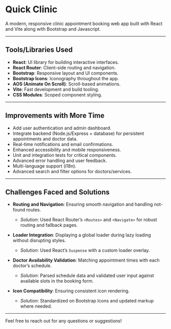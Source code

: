 
# Quick Clinic

A modern, responsive clinic appointment booking web app built with React and Vite along with Bootstrap and Javascript.

---

## Tools/Libraries Used

- **React**: UI library for building interactive interfaces.
- **React Router**: Client-side routing and navigation.
- **Bootstrap**: Responsive layout and UI components.
- **Bootstrap Icons**: Iconography throughout the app.
- **AOS (Animate On Scroll)**: Scroll-based animations.
- **Vite**: Fast development and build tooling.
- **CSS Modules**: Scoped component styling.

---

## Improvements with More Time

- Add user authentication and admin dashboard.
- Integrate backend (Node.js/Express + database) for persistent appointments and doctor data.
- Real-time notifications and email confirmations.
- Enhanced accessibility and mobile responsiveness.
- Unit and integration tests for critical components.
- Advanced error handling and user feedback.
- Multi-language support (i18n).
- Advanced search and filter options for doctors/services.

---

## Challenges Faced and Solutions

- **Routing and Navigation**: Ensuring smooth navigation and handling not-found routes.
  - *Solution*: Used React Router’s `<Routes>` and `<Navigate>` for robust routing and fallback pages.

- **Loader Integration**: Displaying a global loader during lazy loading without disrupting styles.
  - *Solution*: Used React’s `Suspense` with a custom loader overlay.

- **Doctor Availability Validation**: Matching appointment times with each doctor’s schedule.
  - *Solution*: Parsed schedule data and validated user input against available slots in the booking form.

- **Icon Compatibility**: Ensuring consistent icon rendering.
  - *Solution*: Standardized on Bootstrap Icons and updated markup where needed.

---

Feel free to reach out for any questions or suggestions!
